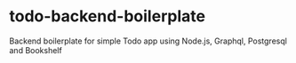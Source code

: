 # todo-backend-boilerplate
Backend boilerplate for simple Todo app using Node.js, Graphql, Postgresql and Bookshelf
